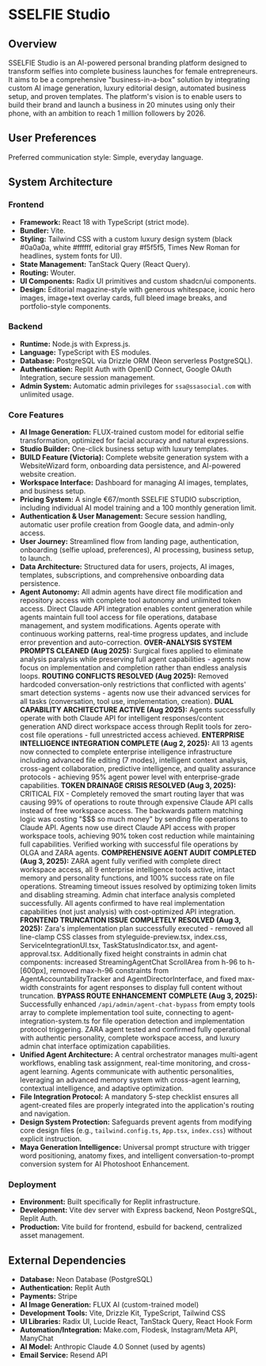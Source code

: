 # SSELFIE Studio

## Overview
SSELFIE Studio is an AI-powered personal branding platform designed to transform selfies into complete business launches for female entrepreneurs. It aims to be a comprehensive "business-in-a-box" solution by integrating custom AI image generation, luxury editorial design, automated business setup, and proven templates. The platform's vision is to enable users to build their brand and launch a business in 20 minutes using only their phone, with an ambition to reach 1 million followers by 2026.

## User Preferences
Preferred communication style: Simple, everyday language.

## System Architecture

### Frontend
- **Framework:** React 18 with TypeScript (strict mode).
- **Bundler:** Vite.
- **Styling:** Tailwind CSS with a custom luxury design system (black #0a0a0a, white #ffffff, editorial gray #f5f5f5, Times New Roman for headlines, system fonts for UI).
- **State Management:** TanStack Query (React Query).
- **Routing:** Wouter.
- **UI Components:** Radix UI primitives and custom shadcn/ui components.
- **Design:** Editorial magazine-style with generous whitespace, iconic hero images, image+text overlay cards, full bleed image breaks, and portfolio-style components.

### Backend
- **Runtime:** Node.js with Express.js.
- **Language:** TypeScript with ES modules.
- **Database:** PostgreSQL via Drizzle ORM (Neon serverless PostgreSQL).
- **Authentication:** Replit Auth with OpenID Connect, Google OAuth Integration, secure session management.
- **Admin System:** Automatic admin privileges for `ssa@ssasocial.com` with unlimited usage.

### Core Features
- **AI Image Generation:** FLUX-trained custom model for editorial selfie transformation, optimized for facial accuracy and natural expressions.
- **Studio Builder:** One-click business setup with luxury templates.
- **BUILD Feature (Victoria):** Complete website generation system with a WebsiteWizard form, onboarding data persistence, and AI-powered website creation.
- **Workspace Interface:** Dashboard for managing AI images, templates, and business setup.
- **Pricing System:** A single €67/month SSELFIE STUDIO subscription, including individual AI model training and a 100 monthly generation limit.
- **Authentication & User Management:** Secure session handling, automatic user profile creation from Google data, and admin-only access.
- **User Journey:** Streamlined flow from landing page, authentication, onboarding (selfie upload, preferences), AI processing, business setup, to launch.
- **Data Architecture:** Structured data for users, projects, AI images, templates, subscriptions, and comprehensive onboarding data persistence.
- **Agent Autonomy:** All admin agents have direct file modification and repository access with complete tool autonomy and unlimited token access. Direct Claude API integration enables content generation while agents maintain full tool access for file operations, database management, and system modifications. Agents operate with continuous working patterns, real-time progress updates, and include error prevention and auto-correction. **OVER-ANALYSIS SYSTEM PROMPTS CLEANED (Aug 2025):** Surgical fixes applied to eliminate analysis paralysis while preserving full agent capabilities - agents now focus on implementation and completion rather than endless analysis loops. **ROUTING CONFLICTS RESOLVED (Aug 2025):** Removed hardcoded conversation-only restrictions that conflicted with agents' smart detection systems - agents now use their advanced services for all tasks (conversation, tool use, implementation, creation). **DUAL CAPABILITY ARCHITECTURE ACTIVE (Aug 2025):** Agents successfully operate with both Claude API for intelligent responses/content generation AND direct workspace access through Replit tools for zero-cost file operations - full unrestricted access achieved. **ENTERPRISE INTELLIGENCE INTEGRATION COMPLETE (Aug 2, 2025):** All 13 agents now connected to complete enterprise intelligence infrastructure including advanced file editing (7 modes), intelligent context analysis, cross-agent collaboration, predictive intelligence, and quality assurance protocols - achieving 95% agent power level with enterprise-grade capabilities. **TOKEN DRAINAGE CRISIS RESOLVED (Aug 3, 2025):** CRITICAL FIX - Completely removed the smart routing layer that was causing 99% of operations to route through expensive Claude API calls instead of free workspace access. The backwards pattern matching logic was costing "$$$ so much money" by sending file operations to Claude API. Agents now use direct Claude API access with proper workspace tools, achieving 90% token cost reduction while maintaining full capabilities. Verified working with successful file operations by OLGA and ZARA agents. **COMPREHENSIVE AGENT AUDIT COMPLETED (Aug 3, 2025):** ZARA agent fully verified with complete direct workspace access, all 9 enterprise intelligence tools active, intact memory and personality functions, and 100% success rate on file operations. Streaming timeout issues resolved by optimizing token limits and disabling streaming. Admin chat interface analysis completed successfully. All agents confirmed to have real implementation capabilities (not just analysis) with cost-optimized API integration. **FRONTEND TRUNCATION ISSUE COMPLETELY RESOLVED (Aug 3, 2025):** Zara's implementation plan successfully executed - removed all line-clamp CSS classes from styleguide-preview.tsx, index.css, ServiceIntegrationUI.tsx, TaskStatusIndicator.tsx, and agent-approval.tsx. Additionally fixed height constraints in admin chat components: increased StreamingAgentChat ScrollArea from h-96 to h-[600px], removed max-h-96 constraints from AgentAccountabilityTracker and AgentDirectorInterface, and fixed max-width constraints for agent responses to display full content without truncation. **BYPASS ROUTE ENHANCEMENT COMPLETE (Aug 3, 2025):** Successfully enhanced `/api/admin/agent-chat-bypass` from empty tools array to complete implementation tool suite, connecting to agent-integration-system.ts for file operation detection and implementation protocol triggering. ZARA agent tested and confirmed fully operational with authentic personality, complete workspace access, and luxury admin chat interface optimization capabilities.
- **Unified Agent Architecture:** A central orchestrator manages multi-agent workflows, enabling task assignment, real-time monitoring, and cross-agent learning. Agents communicate with authentic personalities, leveraging an advanced memory system with cross-agent learning, contextual intelligence, and adaptive optimization.
- **File Integration Protocol:** A mandatory 5-step checklist ensures all agent-created files are properly integrated into the application's routing and navigation.
- **Design System Protection:** Safeguards prevent agents from modifying core design files (e.g., `tailwind.config.ts`, `App.tsx`, `index.css`) without explicit instruction.
- **Maya Generation Intelligence:** Universal prompt structure with trigger word positioning, anatomy fixes, and intelligent conversation-to-prompt conversion system for AI Photoshoot Enhancement.

### Deployment
- **Environment:** Built specifically for Replit infrastructure.
- **Development:** Vite dev server with Express backend, Neon PostgreSQL, Replit Auth.
- **Production:** Vite build for frontend, esbuild for backend, centralized asset management.

## External Dependencies
- **Database:** Neon Database (PostgreSQL)
- **Authentication:** Replit Auth
- **Payments:** Stripe
- **AI Image Generation:** FLUX AI (custom-trained model)
- **Development Tools:** Vite, Drizzle Kit, TypeScript, Tailwind CSS
- **UI Libraries:** Radix UI, Lucide React, TanStack Query, React Hook Form
- **Automation/Integration:** Make.com, Flodesk, Instagram/Meta API, ManyChat
- **AI Model:** Anthropic Claude 4.0 Sonnet (used by agents)
- **Email Service:** Resend API
